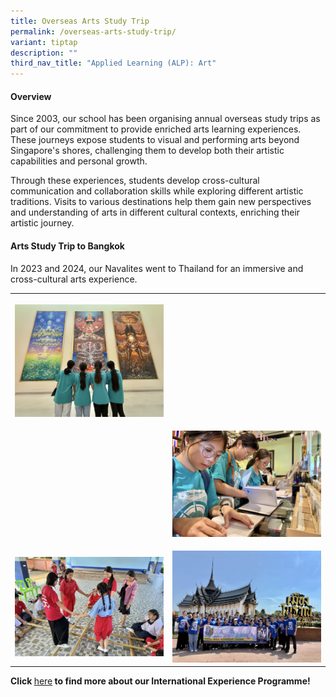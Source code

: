 ```yaml
---
title: Overseas Arts Study Trip
permalink: /overseas-arts-study-trip/
variant: tiptap
description: ""
third_nav_title: "Applied Learning (ALP): Art"
---
```

<h4>Overview</h4>
<p>Since 2003, our school has been organising annual overseas study trips
as part of our commitment to provide enriched arts learning experiences.
These journeys expose students to visual and performing arts beyond Singapore's
shores, challenging them to develop both their artistic capabilities and
personal growth.</p>
<p>Through these experiences, students develop cross-cultural communication
and collaboration skills while exploring different artistic traditions.
Visits to various destinations help them gain new perspectives and understanding
of arts in different cultural contexts, enriching their artistic journey.</p>
<h4>Arts Study Trip to Bangkok</h4>
<p>In 2023 and 2024, our Navalites went to Thailand for an immersive and
cross-cultural arts experience.</p>
<table style="minWidth: 50px">
<colgroup>
<col>
<col>
</colgroup>
<tbody>
<tr>
<th rowspan="1" colspan="1">
<p></p>
<div class="isomer-image-wrapper">
<img style="width: 100%" height="auto" width="100%" alt="" src="/images/IMG_1044__1_.jpg">
</div>
</th>
<th rowspan="1" colspan="1">
<p></p>
<div class="isomer-image-wrapper">
<img style="width: 100%" height="auto" width="100%" alt="" src="/images/IMG_0447.jpg">
</div>
</th>
</tr>
<tr>
<td rowspan="1" colspan="1">
<p></p>
<div class="isomer-image-wrapper">
<img style="width: 100%" height="auto" width="100%" alt="" src="/images/IMG_1648.jpg">
</div>
</td>
<td rowspan="1" colspan="1">
<p></p>
<div class="isomer-image-wrapper">
<img style="width: 100%" height="auto" width="100%" alt="" src="/images/IMG_0992.jpg">
</div>
</td>
</tr>
<tr>
<td rowspan="1" colspan="1">
<p></p>
<div class="isomer-image-wrapper">
<img style="width: 100%" height="auto" width="100%" alt="" src="/images/IMG_0607.jpg">
</div>
</td>
<td rowspan="1" colspan="1">
<p></p>
<div class="isomer-image-wrapper">
<img style="width: 100%" height="auto" width="100%" alt="" src="/images/IMG_0450.jpg">
</div>
</td>
</tr>
</tbody>
</table>
<p><strong>Click </strong><a href="/international-experience-programme-iep/" rel="noopener nofollow" target="_blank">here</a><strong> to find more about our International Experience Programme!</strong>
<br>
</p>
<p></p>